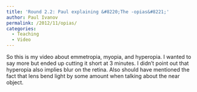```yaml
---
title: 'Round 2.2: Paul explaining &#8220;The -opias&#8221;'
author: Paul Ivanov
permalink: /2012/11/opias/
categories:
  - Teaching
  - Video
---
```

So this is my video about emmetropia, myopia, and hyperopia. I wanted to say more but ended up cutting it short at 3 minutes. I didn&#8217;t point out that hyperopia also implies blur on the retina. Also should have mentioned the fact that lens bend light by some amount when talking about the near object.
